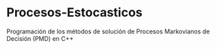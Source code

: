 # Procesos-Estocasticos
Programación de los métodos de solución de Procesos Markovianos de Decisión (PMD) en C++
